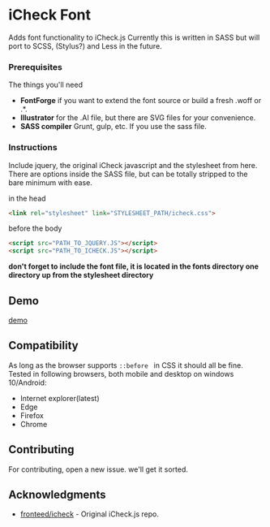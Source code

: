 # iCheck Font

Adds font functionality to iCheck.js
Currently this is written in SASS but will port to SCSS, (Stylus?) and Less in the future.

### Prerequisites

The things you'll need

- **FontForge** if you want to extend the font source or build a fresh .woff or .\*.
- **Illustrator** for the .AI file, but there are SVG files for your convenience.
- **SASS compiler** Grunt, gulp, etc. If you use the sass file.

### Instructions

Include jquery, the original iCheck javascript and the stylesheet from here.
There are options inside the SASS file, but can be totally stripped to the bare minimum with ease.

in the head
```html
<link rel="stylesheet" link="STYLESHEET_PATH/icheck.css">
```

before the body
```html
<script src="PATH_TO_JQUERY.JS"></script>
<script src="PATH_TO_ICHECK.JS"></script>
```

**don't forget to include the font file, it is located in the fonts directory one directory up from the stylesheet directory**

## Demo

[demo](https://stevenvg.github.com/icheck-font)

## Compatibility
As long as the browser supports ``` ::before  ``` in CSS it should all be fine.
Tested in following browsers, both mobile and desktop on windows 10/Android:
* Internet explorer(latest)
* Edge
* Firefox
* Chrome

## Contributing

For contributing, open a new issue. we'll get it sorted.

## Acknowledgments

* [fronteed/icheck](https://github.com/fronteed/icheck) - Original iCheck.js repo.
